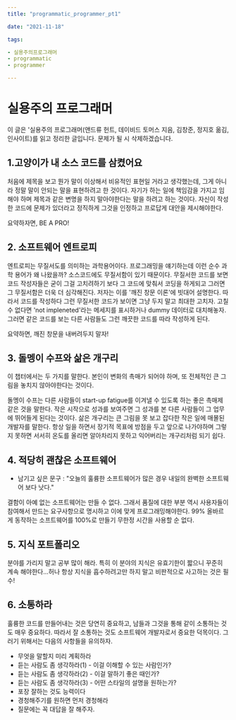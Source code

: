 ```yaml
---
title: "programmatic_programmer_pt1"

date: "2021-11-18"

tags:

- 실용주의프로그래머
- programmatic
- programmer

---
```


# 실용주의 프로그래머

 이 글은 '실용주의 프로그래머(앤드류 헌트, 데이비드 토머스 지음, 김창준, 정지호 옮김, 인사이트)를 읽고 정리한 글입니다. 문제가 될 시 삭제하겠습니다.

## 1.고양이가 내 소스 코드를 삼켰어요

  처음에 제목을 보고 뭔가 말이 이상해서 비유적인 표현일 거라고 생각했는데, 그게 아니라 정말 말이 안되는 말을 표현하려고 한 것이다. 자기가 하는 일에 책임감을 가지고 임해야 하며 제목과 같은 변명을 하지 말아야한다는 말을 하려고 하는 것이다. 자신이 작성한 코드에 문제가 있더라고 정직하게 그것을 인정하고 프로답게 대안을 제시해야한다. 

 요약하자면, BE A PRO!

## 2. 소프트웨어 엔트로피 

  엔트로피는 무질서도를 의미하는 과학용어이다. 프로그래밍을 얘기하는데 이런 순수 과학 용어가 왜 나왔을까? 소스코드에도 무질서함이 있기 때문이다. 무질서한 코드를 보면 코드 작성자들은 굳이 그걸 고치려하기 보다 그 코드에 맞춰서 코딩을 하게되고 그러면 그 무질서함은 더욱 더 심각해진다. 저자는 이를 '깨진 창문 이론'에 빗대어 설명한다. 따라서 코드를 작성하다 그런 무질서한 코드가 보이면 그냥 두지 말고 최대한 고치자. 고칠 수 없다면 'not impleneted'라는 메세지를 표시하거나 dummy 데이터로 대치해놓자. 그러면 같은 코드를 보는 다른 사람들도 그런 깨끗한 코드를 따라 작성하게 된다. 

 요약하면, 깨진 창문을 내버려두지 말자!

## 3. 돌멩이 수프와 삶은 개구리

 이 챕터에서는 두 가지를 말한다. 본인이 변화의 촉매가 되어야 하며, 또 전체적인 큰 그림을 놓치지 않아야한다는 것이다. 

 돌멩이 수프는 다른 사람들이 start-up fatigue를 이겨낼 수 있도록 하는 좋은 촉매제 같은 것을 말한다. 작은 시작으로 성과를 보여주면 그 성과를 본 다른 사람들이 그 업무에 뛰어들게 된다는 것이다.  삶은 개구리는 큰 그림을 못 보고 잡다한 작은 일에 매몰된 개발자를 말한다. 항상 일을 하면서 장기적 목표에 방점을 두고 앞으로 나가야하며 그렇지 못하면 서서히 온도를 올리면 알아차리지 못하고 익어버리는 개구리처럼 되기 쉽다.

## 4. 적당히 괜찮은 소프트웨어

- 남기고 싶은 문구 : "오늘의 훌륭한 소프트웨어가 많은 경우 내일의 완벽한 소프트웨어 보다 낫다." 

 결함이 아예 없는 소프트웨어는 만들 수 없다. 그래서 품질에 대한 부분 역시 사용자들이 참여해서 만드는 요구사항으로 명시하고 이에 맞게 프로그래밍해야한다. 99% 올바르게 동작하는 소프트웨어를 100%로 만들기 무한정 시간을 사용할 순 없다.

## 5. 지식 포트폴리오

 분야를 가리지 말고 공부 많이 해라. 특히 이 분야의 지식은 유효기한이 짧으니 꾸준히 계속 해야한다...허나 항상 지식을 흡수하려고만 하지 말고 비판적으로 사고하는 것은 필수!

## 6. 소통하라

 훌륭한 코드를 만들어내는 것은 당연히 중요하고, 남들과 그것을 통해 같이 소통하는 것도 매우 중요하다. 따라서 잘 소통하는 것도 소프트웨어 개발자로서 중요한 덕목이다. 그러기 위해서는 다음의 사항들을 유의하자.

- 무엇을 말할지 미리 계획하라
- 듣는 사람도 좀 생각하라(1) - 이걸 이해할 수 있는 사람인가?
- 듣는 사람도 좀 생각하라(2) - 이걸 말하기 좋은 때인가?
- 듣는 사람도 좀 생각하라(3) - 어떤 스타일의 설명을 원하는가?
- 포장 잘하는 것도 능력이다
- 경청해주기를 원하면 먼저 경청해라
- 질문에는 꼭 대답을 잘 해주자.